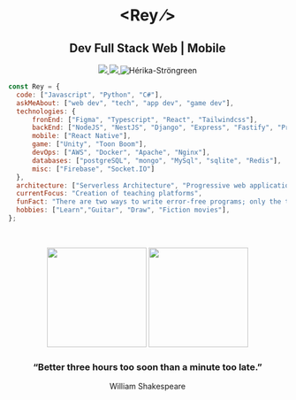 <h1 align="center"><span color="blue">&lt;</span>Rey <span>&frasl;&gt;</span></h1>
<h2 align="center">Dev Full Stack Web | Mobile</h2>
<p align="center">
  <a href="https://www.linkedin.com/in/reysantos/">
    <img src="https://img.shields.io/badge/-LinkedIn-blue?style=flat-square&logo=Linkedin&logoColor=white" />
  </a>
  <a href="https://api.whatsapp.com/send?phone=5571991494809&text=Talk%20to%20me" target="_blank">
    <img src="https://img.shields.io/badge/-Whatsapp-1A936F?style=flat-square&logo=Whatsapp&logoColor=white" />
  </a>
  <img src="https://komarev.com/ghpvc/?username=ReySJS" alt="Hérika-Ströngreen" />
</p>

```javascript
const Rey = {
  code: ["Javascript", "Python", "C#"],
  askMeAbout: ["web dev", "tech", "app dev", "game dev"],
  technologies: {
      fronEnd: ["Figma", "Typescript", "React", "Tailwindcss"],
      backEnd: ["NodeJS", "NestJS", "Django", "Express", "Fastify", "Prisma", "Socket.io", "Jest"],
      mobile: ["React Native"],
      game: ["Unity", "Toon Boom"],
      devOps: ["AWS", "Docker", "Apache", "Nginx"],
      databases: ["postgreSQL", "mongo", "MySql", "sqlite", "Redis"],
      misc: ["Firebase", "Socket.IO"]
  },
  architecture: ["Serverless Architecture", "Progressive web applications", "Single page applications"],
  currentFocus: "Creation of teaching platforms",
  funFact: "There are two ways to write error-free programs; only the third one works",
  hobbies: ["Learn","Guitar", "Draw", "Fiction movies"],
};
```

<br />

<p align="center">
  <img height="180em"src="https://github-readme-stats.vercel.app/api?username=ReySJS&title_color=C9D1D9&text_color=C9D1D9&show_icons=true&icon_color=ceae4c&bg_color=DEG,27292B,045449&border_color=B6B6B7&include_all_commits=true&count_private=true" /> 
 
  <img height="180em" src="https://github-readme-stats.vercel.app/api/top-langs/?username=ReySJS&layout=compact&langs_count=7&title_color=C9D1D9&text_color=C9D1D9&show_icons=true&icon_color=ceae4c&bg_color=DEG,045449,27292B&border_color=B6B6B7" />
</p>


<h3 align="center">“Better three hours too soon than a minute too late.”</h3>
<p align="center">William Shakespeare</p>


